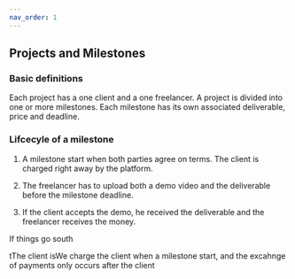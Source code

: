 ```yaml
---
nav_order: 1
---
```


## Projects and Milestones

### Basic definitions

Each project has a one client and a one freelancer.
A project is divided into one or more milestones.
Each milestone has its own associated deliverable, price and deadline.

### Lifcecyle of a milestone

1. A milestone start when both parties agree on terms. The client is charged right away by the platform.

2. The freelancer has to upload both a demo video and the deliverable before the milestone deadline.

3. If the client accepts the demo, he received the deliverable and the freelancer receives the money.

If things go south

tThe client isWe charge the client when a milestone start, and the excahnge of payments only occurs after the client
